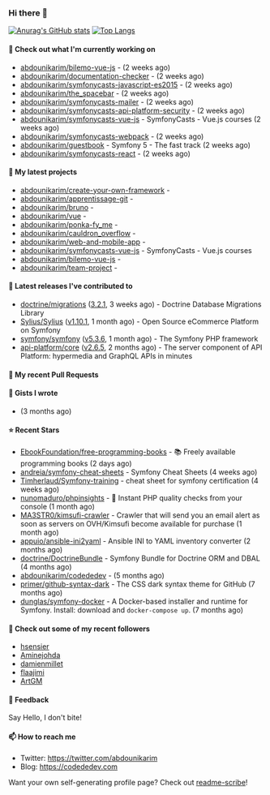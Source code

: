 ### Hi there 👋

[![Anurag's GitHub stats](https://github-readme-stats.vercel.app/api?username=abdounikarim&show_icons=true&theme=tokyonight&count_private=true)](https://github.com/anuraghazra/github-readme-stats)
[![Top Langs](https://github-readme-stats.vercel.app/api/top-langs/?username=abdounikarim&langs_count=8&layout=compact&theme=tokyonight)](https://github.com/anuraghazra/github-readme-stats)

#### 👷 Check out what I'm currently working on

- [abdounikarim/bilemo-vue-js](https://github.com/abdounikarim/bilemo-vue-js) -  (2 weeks ago)
- [abdounikarim/documentation-checker](https://github.com/abdounikarim/documentation-checker) -  (2 weeks ago)
- [abdounikarim/symfonycasts-javascript-es2015](https://github.com/abdounikarim/symfonycasts-javascript-es2015) -  (2 weeks ago)
- [abdounikarim/the_spacebar](https://github.com/abdounikarim/the_spacebar) -  (2 weeks ago)
- [abdounikarim/symfonycasts-mailer](https://github.com/abdounikarim/symfonycasts-mailer) -  (2 weeks ago)
- [abdounikarim/symfonycasts-api-platform-security](https://github.com/abdounikarim/symfonycasts-api-platform-security) -  (2 weeks ago)
- [abdounikarim/symfonycasts-vue-js](https://github.com/abdounikarim/symfonycasts-vue-js) - SymfonyCasts - Vue.js courses (2 weeks ago)
- [abdounikarim/symfonycasts-webpack](https://github.com/abdounikarim/symfonycasts-webpack) -  (2 weeks ago)
- [abdounikarim/guestbook](https://github.com/abdounikarim/guestbook) - Symfony 5 - The fast track (2 weeks ago)
- [abdounikarim/symfonycasts-react](https://github.com/abdounikarim/symfonycasts-react) -  (2 weeks ago)

#### 🌱 My latest projects

- [abdounikarim/create-your-own-framework](https://github.com/abdounikarim/create-your-own-framework) - 
- [abdounikarim/apprentissage-git](https://github.com/abdounikarim/apprentissage-git) - 
- [abdounikarim/bruno](https://github.com/abdounikarim/bruno) - 
- [abdounikarim/vue](https://github.com/abdounikarim/vue) - 
- [abdounikarim/ponka-fy_me](https://github.com/abdounikarim/ponka-fy_me) - 
- [abdounikarim/cauldron_overflow](https://github.com/abdounikarim/cauldron_overflow) - 
- [abdounikarim/web-and-mobile-app](https://github.com/abdounikarim/web-and-mobile-app) - 
- [abdounikarim/symfonycasts-vue-js](https://github.com/abdounikarim/symfonycasts-vue-js) - SymfonyCasts - Vue.js courses
- [abdounikarim/bilemo-vue-js](https://github.com/abdounikarim/bilemo-vue-js) - 
- [abdounikarim/team-project](https://github.com/abdounikarim/team-project) - 

#### 🔭 Latest releases I've contributed to

- [doctrine/migrations](https://github.com/doctrine/migrations) ([3.2.1](https://github.com/doctrine/migrations/releases/tag/3.2.1), 3 weeks ago) - Doctrine Database Migrations Library
- [Sylius/Sylius](https://github.com/Sylius/Sylius) ([v1.10.1](https://github.com/Sylius/Sylius/releases/tag/v1.10.1), 1 month ago) - Open Source eCommerce Platform on Symfony
- [symfony/symfony](https://github.com/symfony/symfony) ([v5.3.6](https://github.com/symfony/symfony/releases/tag/v5.3.6), 1 month ago) - The Symfony PHP framework
- [api-platform/core](https://github.com/api-platform/core) ([v2.6.5](https://github.com/api-platform/core/releases/tag/v2.6.5), 2 months ago) - The server component of API Platform: hypermedia and GraphQL APIs in minutes

#### 🔨 My recent Pull Requests


#### 📓 Gists I wrote

- [](https://gist.github.com/b237278802559acb0bcf1e2516ba718e) (3 months ago)

#### ⭐ Recent Stars

- [EbookFoundation/free-programming-books](https://github.com/EbookFoundation/free-programming-books) - :books: Freely available programming books (2 days ago)
- [andreia/symfony-cheat-sheets](https://github.com/andreia/symfony-cheat-sheets) - Symfony Cheat Sheets (4 weeks ago)
- [Timherlaud/Symfony-training](https://github.com/Timherlaud/Symfony-training) - cheat sheet for symfony certification (4 weeks ago)
- [nunomaduro/phpinsights](https://github.com/nunomaduro/phpinsights) - 🔰 Instant PHP quality checks from your console (1 month ago)
- [MA3STR0/kimsufi-crawler](https://github.com/MA3STR0/kimsufi-crawler) - Crawler that will send you an email alert as soon as servers on OVH/Kimsufi become available for purchase (1 month ago)
- [appuio/ansible-ini2yaml](https://github.com/appuio/ansible-ini2yaml) - Ansible INI to YAML inventory converter (2 months ago)
- [doctrine/DoctrineBundle](https://github.com/doctrine/DoctrineBundle) - Symfony Bundle for Doctrine ORM and DBAL (4 months ago)
- [abdounikarim/codededev](https://github.com/abdounikarim/codededev) -  (5 months ago)
- [primer/github-syntax-dark](https://github.com/primer/github-syntax-dark) - The CSS dark syntax theme for GitHub (7 months ago)
- [dunglas/symfony-docker](https://github.com/dunglas/symfony-docker) - A Docker-based installer and runtime for Symfony. Install: download and `docker-compose up`. (7 months ago)

#### 👯 Check out some of my recent followers

- [hsensier](https://github.com/hsensier)
- [Aminejohda](https://github.com/Aminejohda)
- [damienmillet](https://github.com/damienmillet)
- [flaajimi](https://github.com/flaajimi)
- [ArtGM](https://github.com/ArtGM)

#### 💬 Feedback

Say Hello, I don't bite!

#### 📫 How to reach me

- Twitter: https://twitter.com/abdounikarim
- Blog: https://codededev.com

Want your own self-generating profile page? Check out [readme-scribe](https://github.com/muesli/readme-scribe)!

